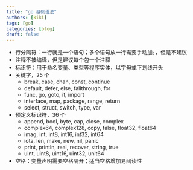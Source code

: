 ```yaml
---
title: "go 基础语法"
authors: [kiki]
tags: [go]
categories: [blog]
draft: false
---
```


- 行分隔符：一行就是一个语句；多个语句放一行需要手动加`;`，但是不建议
- 注释不被编译，但是建议每个包一个注释
- 标识符：用于命名变量、类型等程序实体，以字母或下划线开头
- 关键字，25 个
  - break, case, chan, const, continue
  - default, defer, else, fallthrough, for
  - func, go, goto, if, import
  - interface, map, package, range, return
  - select, struct, switch, type, var
- 预定义标识符，36 个
  - append, bool, byte, cap, close, complex
  - complex64, complex128, copy, false, float32, float64
  - imag, int, int8, int16, int32, int64
  - iota, len, make, new, nil, panic
  - print, println, real, recover, string, true
  - uint, uint8, uint16, uint32, unit64
- 空格：变量声明需要空格隔开；适当空格增加易阅读性
